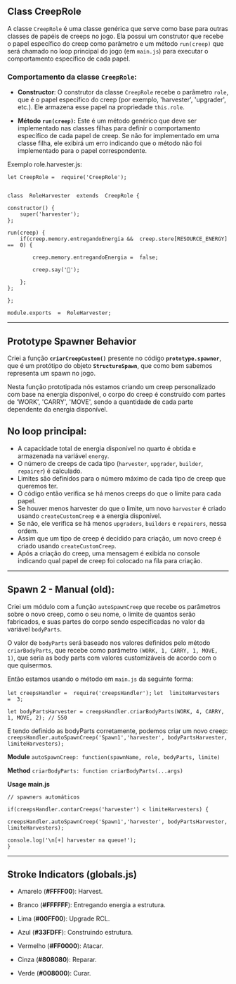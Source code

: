 ## Class CreepRole

A classe `CreepRole` é uma classe genérica que serve como base para outras classes de papéis de creeps no jogo. Ela possui um construtor que recebe o papel específico do creep como parâmetro e um método `run(creep)` que será chamado no loop principal do jogo (em `main.js`) para executar o comportamento específico de cada papel.

### Comportamento da classe `CreepRole`:

-   **Constructor**: O construtor da classe `CreepRole` recebe o parâmetro `role`, que é o papel específico do creep (por exemplo, 'harvester', 'upgrader', etc.). Ele armazena esse papel na propriedade `this.role`.
    
-   **Método `run(creep)`:** Este é um método genérico que deve ser implementado nas classes filhas para definir o comportamento específico de cada papel de creep. Se não for implementado em uma classe filha, ele exibirá um erro indicando que o método não foi implementado para o papel correspondente.

Exemplo role.harvester.js:

```
let CreepRole =  require('CreepRole');


class  RoleHarvester  extends  CreepRole {

constructor() {
    super('harvester');
};
    
run(creep) { 
    if(creep.memory.entregandoEnergia &&  creep.store[RESOURCE_ENERGY] ==  0) {

        creep.memory.entregandoEnergia =  false;

        creep.say('🔄');

    };
};

};

module.exports  =  RoleHarvester;
```

---
## Prototype Spawner Behavior

Criei a função **`criarCreepCustom()`** presente no código **`prototype.spawner`**, que é um protótipo do objeto **`StructureSpawn`**, que como bem sabemos representa um spawn no jogo.

Nesta função prototipada nós estamos criando um creep personalizado com base na energia disponível, o corpo do creep é construído com partes de 'WORK', 'CARRY', 'MOVE', sendo a quantidade de cada parte dependente da energia disponível.

## No loop principal:
-   A capacidade total de energia disponível no quarto é obtida e armazenada na variável `energy`.
-   O número de creeps de cada tipo (`harvester`, `upgrader`, `builder`, `repairer`) é calculado.
-   Limites são definidos para o número máximo de cada tipo de creep que queremos ter.
-   O código então verifica se há menos creeps do que o limite para cada papel.
-   Se houver menos harvester do que o limite, um novo `harvester` é criado usando `createCustomCreep` e a energia disponível.
-   Se não, ele verifica se há menos `upgraders`, `builders` e `repairers`, nessa ordem.
-   Assim que um tipo de creep é decidido para criação, um novo creep é criado usando `createCustomCreep`.
-   Após a criação do creep, uma mensagem é exibida no console indicando qual papel de creep foi colocado na fila para criação.
---
## Spawn 2 - Manual (old):

Criei um módulo com a função `autoSpawnCreep` que recebe os parâmetros sobre o novo creep, como o seu nome, o limite de quantos serão fabricados, e suas partes do corpo sendo especificadas no valor da variável `bodyParts`.

O valor de `bodyParts` será baseado nos valores definidos pelo método `criarBodyParts`, que recebe como parâmetro `(WORK, 1, CARRY, 1, MOVE, 1)`, que seria as body parts com valores customizáveis de acordo com o que quisermos.

Então estamos usando o método em `main.js` da seguinte forma:

`let creepsHandler =  require('creepsHandler');`
`let  limiteHarvesters  =  3;`

`let bodyPartsHarvester = creepsHandler.criarBodyParts(WORK, 4, CARRY, 1, MOVE, 2); // 550`

E tendo definido as bodyParts corretamente, podemos criar um novo creep:
`creepsHandler.autoSpawnCreep('Spawn1','harvester', bodyPartsHarvester, limiteHarvesters);`

**Module**
`autoSpawnCreep: function(spawnName, role, bodyParts, limite)`

**Method**
`criarBodyParts: function criarBodyParts(...args)`

**Usage main.js**
```
// spawners automáticos

if(creepsHandler.contarCreeps('harvester') < limiteHarvesters) {

creepsHandler.autoSpawnCreep('Spawn1','harvester', bodyPartsHarvester, limiteHarvesters);

console.log('\n[+] harvester na queue!');
}
```


---
## Stroke Indicators (globals.js)

- Amarelo (**#FFFF00**): Harvest.

- Branco (**#FFFFFF**): Entregando energia a estrutura.

- Lima (**#00FF00**): Upgrade RCL.

- Azul (**#33FDFF**): Construindo estrutura.

- Vermelho (**#FF0000**): Atacar.

- Cinza (**#808080**): Reparar.

- Verde (**#008000**): Curar.
